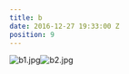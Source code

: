 ```yaml
---
title: b
date: 2016-12-27 19:33:00 Z
position: 9
---
```


![b1.jpg](/uploads/b1.jpg)![b2.jpg](/uploads/b2.jpg)